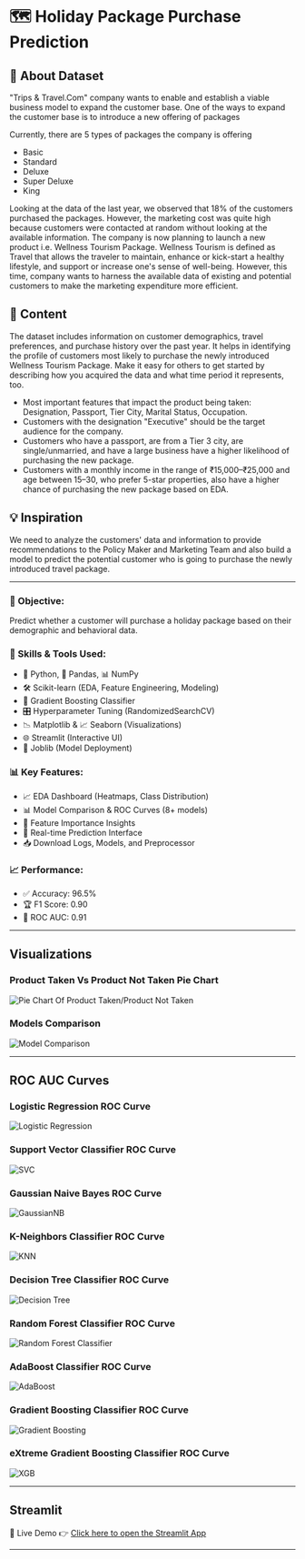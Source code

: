 # 🗺️ Holiday Package Purchase Prediction

## 📂 About Dataset

"Trips & Travel.Com" company wants to enable and establish a viable business model to expand the customer base. One of the ways to expand the customer base is to introduce a new offering of packages

Currently, there are 5 types of packages the company is offering 
- Basic 
- Standard
- Deluxe
- Super Deluxe
- King

Looking at the data of the last year, we observed that 18% of the customers purchased the packages. However, the marketing cost was quite high because customers were contacted at random without looking at the available information. 
The company is now planning to launch a new product i.e. Wellness Tourism Package. 
Wellness Tourism is defined as Travel that allows the traveler to maintain, enhance or kick-start a healthy lifestyle, and support or increase one's sense of well-being.
However, this time, company wants to harness the available data of existing and potential customers to make the marketing expenditure more efficient.

## 📄 Content

The dataset includes information on customer demographics, travel preferences, and purchase history over the past year. It helps in identifying the profile of customers most likely to purchase the newly introduced Wellness Tourism Package. Make it easy for others to get started by describing how you acquired the data and what time period it represents, too.

- Most important features that impact the product being taken: Designation, Passport, Tier City, Marital Status, Occupation.
- Customers with the designation "Executive" should be the target audience for the company.
- Customers who have a passport, are from a Tier 3 city, are single/unmarried, and have a large business have a higher likelihood of purchasing the new package.
- Customers with a monthly income in the range of ₹15,000–₹25,000 and age between 15–30, who prefer 5-star properties, also have a higher chance of purchasing the new package based on EDA.

## 💡 Inspiration

We need to analyze the customers' data and information to provide recommendations to the Policy Maker and Marketing Team and also build a model to predict the potential customer who is going to purchase the newly introduced travel package.

---

### 🎯 Objective:
Predict whether a customer will purchase a holiday package based on their demographic and behavioral data.

### 🧠 Skills & Tools Used:
- 🐍 Python, 🧮 Pandas, 📊 NumPy  
- 🛠️ Scikit-learn (EDA, Feature Engineering, Modeling)  
- 🌲 Gradient Boosting Classifier  
- 🎛️ Hyperparameter Tuning (RandomizedSearchCV)  
- 📉 Matplotlib & 📈 Seaborn (Visualizations)  
- 🌐 Streamlit (Interactive UI)  
- 💾 Joblib (Model Deployment)

### 📊 Key Features:
- 📈 EDA Dashboard (Heatmaps, Class Distribution)
- 📊 Model Comparison & ROC Curves (8+ models)
- 🧠 Feature Importance Insights
- 🔮 Real-time Prediction Interface
- 📥 Download Logs, Models, and Preprocessor

### 📈 Performance:
- ✅ Accuracy: 96.5%  
- 🏆 F1 Score: 0.90  
- 🚀 ROC AUC: 0.91

---

## Visualizations

### Product Taken Vs Product Not Taken Pie Chart
![Pie Chart Of Product Taken/Product Not Taken](Images/Pie.png)

### Models Comparison
![Model Comparison](Images/Model-Comparison.png)

--- 

## ROC AUC Curves

### Logistic Regression ROC Curve
![Logistic Regression](Images/Roc-Auc-Curve/Log_roc_curve.png)

### Support Vector Classifier ROC Curve
![SVC](Images/Roc-Auc-Curve/SVC_roc_curve.png)

### Gaussian Naive Bayes ROC Curve
![GaussianNB](Images/Roc-Auc-Curve/GaussianNB_roc_curve.png)

### K-Neighbors Classifier ROC Curve
![KNN](Images/Roc-Auc-Curve/K-Neighbors_roc_curve.png)

### Decision Tree Classifier ROC Curve
![Decision Tree](Images/Roc-Auc-Curve/DecisionTree_roc_curve.png)

### Random Forest Classifier ROC Curve
![Random Forest Classifier](Images/Roc-Auc-Curve/RandomForest_roc_curve.png)

### AdaBoost Classifier ROC Curve
![AdaBoost](Images/Roc-Auc-Curve/AdaBoost_roc_curve.png)

### Gradient Boosting Classifier ROC Curve
![Gradient Boosting](Images/Roc-Auc-Curve/GradientBoosting_roc_curve.png)

### eXtreme Gradient Boosting Classifier ROC Curve
![XGB](Images/Roc-Auc-Curve/XGB_roc_curve.png)

--- 

## Streamlit

🔗 Live Demo
👉 [Click here to open the Streamlit App](https://holiday-package-purchase-prediction-using-classification.streamlit.app/)

---
